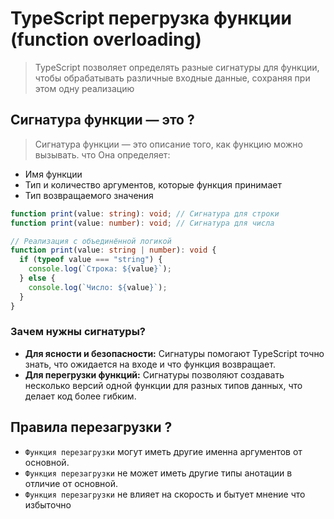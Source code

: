 # TypeScript перегрузка функции (function overloading)

> TypeScript позволяет определять разные сигнатуры для функции, чтобы обрабатывать различные входные данные, сохраняя при этом одну реализацию

## Сигнатура функции — это ?

> Сигнатура функции — это описание того, как функцию можно вызывать. что Она определяет:

- Имя функции
- Тип и количество аргументов, которые функция принимает
- Тип возвращаемого значения

```ts
function print(value: string): void; // Сигнатура для строки
function print(value: number): void; // Сигнатура для числа

// Реализация с объединённой логикой
function print(value: string | number): void {
  if (typeof value === "string") {
    console.log(`Строка: ${value}`);
  } else {
    console.log(`Число: ${value}`);
  }
}
```

### Зачем нужны сигнатуры?

- **Для ясности и безопасности:** Сигнатуры помогают TypeScript точно знать, что ожидается на входе и что функция возвращает.
- **Для перегрузки функций:** Сигнатуры позволяют создавать несколько версий одной функции для разных типов данных, что делает код более гибким.

## Правила перезагрузки ?

- `Функция перезагрузки` могут иметь другие именна аргументов от основной.
- `Функция перезагрузки` не может иметь другие типы анотации в отличие от основной.
- `Функция перезагрузки` не влияет на скорость и бытует мнение что избыточно

